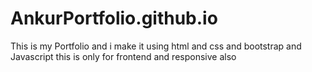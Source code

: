 # AnkurPortfolio.github.io
This is my Portfolio 
and i make it using html and css and bootstrap and Javascript 
this is only for frontend and responsive also
